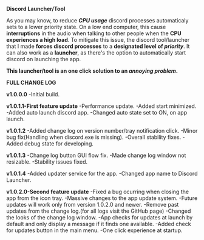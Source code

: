 **Discord Launcher/Tool**

As you may know, to reduce **_CPU usage_** discord processes automaticaly sets to a lower priority state. On a low end computer, this cause **interruptions** in the audio when talking to other people when the **CPU experiences a high load**. To mitigate this issue, the discord tool/launcher that I made **forces discord processes** to a **designated level of _priority_**. It can also work as a **launcher**, as there's the option to automatically start discord on launching the app.


**This launcher/tool is an one click solution to an _annoying problem_.**


**FULL CHANGE LOG**

**v1.0.0.0**
-Initial build.

**v1.0.1.1-First feature update**
-Performance update.
-Added start minimized.
-Added auto launch discord app.
-Changed auto state set to ON, on app launch.

**v1.0.1.2**
-Added change log on version number/tray notification click.
-Minor bug fix(Handling when discord.exe is missing).
-Overall stability fixes.
-Added debug state for developing.

**v1.0.1.3**
-Change log button GUI flow fix.
-Made change log window not resizable.
-Stability issues fixed.

**v1.0.1.4**
-Added updater service for the app.
-Changed app name to Discord Launcher.

**v1.0.2.0-Second feature update**
-Fixed a bug ocurring when closing the app from the icon tray.
-Massive changes to the app update system.
-Future updates will work only from version 1.0.2.0 and newer.
-Remove past updates from the change log.(for all logs visit the GitHub page) 
-Changed the looks of the change log window.
-App checks for updates at launch by default and only display a message if
it finds one available.
-Added check for updates button in the main menu.
-One click experience at startup.
